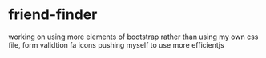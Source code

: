 # friend-finder


working on using more elements of bootstrap rather than using my own css file,
form validtion
fa icons
pushing myself to use more efficientjs 